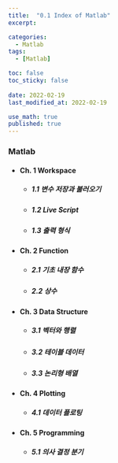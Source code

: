 ```yaml
---
title:  "0.1 Index of Matlab"
excerpt: 

categories:
  - Matlab
tags:
  - [Matlab]

toc: false
toc_sticky: false
 
date: 2022-02-19
last_modified_at: 2022-02-19

use_math: true
published: true
---
```


### Matlab
- #### Ch. 1 Workspace
  - ##### 1.1 변수 저장과 불러오기
  - ##### 1.2 Live Script
  - ##### 1.3 출력 형식

- #### Ch. 2 Function
  - ##### 2.1 기초 내장 함수
  - ##### 2.2 상수

- #### Ch. 3 Data Structure
  - ##### 3.1 벡터와 행렬
  - ##### 3.2 테이블 데이터
  - ##### 3.3 논리형 배열
  
- #### Ch. 4 Plotting
  - ##### 4.1 데이터 플로팅

- #### Ch. 5 Programming
  - ##### 5.1 의사 결정 분기
